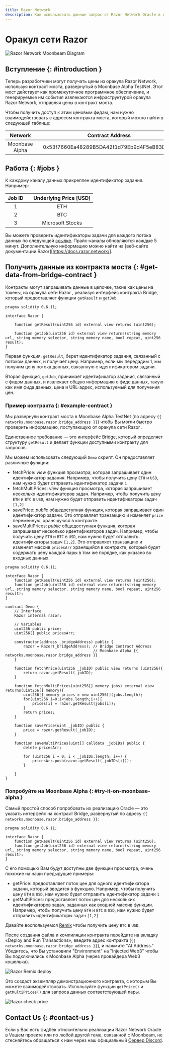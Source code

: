 ```yaml
---
title: Razor Network
description: Как использовать данные запрос от Razor Network Oracle в вашем DApp Moonbeam Ethereum с помощью смарт-контрактов
---
```

# Оракул сети Razor

![Razor Network Moonbeam Diagram](/images/razor/razor-banner.png)

## Вступление {: #introduction } 

Теперь разработчики могут получать цены из оракула Razor Network, используя контракт моста, развернутый в Moonbase Alpha TestNet. Этот мост действует как промежуточное программное обеспечение, и генерируемые им события извлекаются инфраструктурой оракула Razor Network, отправляя цены в контракт моста.

Чтобы получить доступ к этим ценовым фидам, нам нужно взаимодействовать с адресом контракта моста, который можно найти в следующей таблице:

|     Network    | |         Contract Address        |
|:--------------:|-|:------------------------------------------:|
| Moonbase Alpha | | 0x53f7660Ea48289B5DA42f1d79Eb9d4F5eB83D3BE |

## Работа {: #jobs } 

К каждому каналу данных прикреплен идентификатор задания. Например:

|    Job ID    | |    Underlying Price [USD]  |
|:------------:|-|:--------------------------:|
|       1      | |            ETH             |
|       2      | |            BTC             |
|       3      | |      Microsoft Stocks      |

Вы можете проверить идентификаторы задачи для каждого потока данных по следующей [ссылке](https://razorscan.io/#/custom). Прайс-каналы обновляются каждые 5 минут. Дополнительную информацию можно найти на [веб-сайте документации Razor][https://docs.razor.network/].

## Получить данные из контракта моста {: #get-data-from-bridge-contract } 

Контракты могут запрашивать данные в цепочке, такие как цены на токены, из оракула сети Razor , реализуя интерфейс контракта Bridge, который предоставляет функции `getResult` и `getJob`.

```solidity
pragma solidity 0.6.11;

interface Razor {
    
    function getResult(uint256 id) external view returns (uint256);
    
    function getJob(uint256 id) external view returns(string memory url, string memory selector, string memory name, bool repeat, uint256 result);
}
```

Первая функция, `getResult`, берет идентификатор задания, связанный с потоком данных, и получает цену. Например, если мы передадим 1, мы получим цену потока данных, связанную с идентификатором задачи.

Вторая функция, `getJob`, принимает идентификатор задания, связанный с фидом данных, и извлекает общую информацию о фиде данных, такую как имя фида данных, цена и URL-адрес, используемый для получения цен.

### Пример контракта {: #example-contract } 

Мы развернули контракт моста в Moonbase Alpha TestNet (по адресу `{{ networks.moonbase.razor.bridge_address }}`) чтобы Вы могли быстро проверить информацию, поступающую от оракула сети Razor .

Единственное требование — это интерфейс Bridge, который определяет структуру `getResult` и делает функции доступными контракту для запросов.


Мы можем использовать следующий `Demo` скрипт. Он предоставляет различные функции:

 - fetchPrice:  _view_ функция просмотра, которая запрашивает один идентификатор задания. Например, чтобы получить цену `ETH` и `USD`,  нам нужно будет отправить идентификатор задачи `1`
 - fetchMultiPrices:  _view_ функция просмотра, которая запрашивает несколько идентификаторов задач. Например, чтобы получить цену  `ETH` и `BTC` в `USD`, нам нужно будет отправить идентификаторы задач `[1,2]`
 - savePrice:  _public_ общедоступная функция, которая запрашивает один идентификатор задачи. Это отправляет транзакцию и изменяет `price` переменную, хранящуюся в контракте.
 - saveMultiPrices:  _public_ общедоступная функция, которая запрашивает несколько идентификаторов задач. Например, чтобы получить цену `ETH` и `BTC` в `USD`, нам нужно будет отправить идентификаторы задач `[1,2]`. Это отправляет транзакцию и изменяет массив `pricesArr` хранящийся в контракте, который будет содержать цену каждой пары в том же порядке, как указано во входных данных.

```solidity
pragma solidity 0.6.11;

interface Razor {
    function getResult(uint256 id) external view returns (uint256);
    function getJob(uint256 id) external view returns(string memory url, string memory selector, string memory name, bool repeat, uint256 result);
}

contract Demo {
    // Interface
    Razor internal razor;
    
    // Variables
    uint256 public price;
    uint256[] public pricesArr;

    constructor(address _bridgeAddress) public {
        razor = Razor(_bridgeAddress); // Bridge Contract Address
                                       // Moonbase Alpha {{ networks.moonbase.razor.bridge_address }}
    }

    function fetchPrice(uint256 _jobID) public view returns (uint256){
        return razor.getResult(_jobID);
    }
    
    function fetchMultiPrices(uint256[] memory jobs) external view returns(uint256[] memory){
        uint256[] memory prices = new uint256[](jobs.length);
        for(uint256 i=0;i<jobs.length;i++){
            prices[i] = razor.getResult(jobs[i]);
        }
        return prices;
    }
    
    function savePrice(uint _jobID) public {
        price = razor.getResult(_jobID);
    }

    function saveMultiPrices(uint[] calldata _jobIDs) public {
        delete pricesArr;
        
        for (uint256 i = 0; i < _jobIDs.length; i++) {
            pricesArr.push(razor.getResult(_jobIDs[i]));
        }

    }
}
```

### Попробуйте на Moonbase Alpha {: #try-it-on-moonbase-alpha } 

Самый простой способ попробовать их реализацию Oracle — это указать интерфейс на контракт Bridge, развернутый по адресу `{{ networks.moonbase.razor.bridge_address }}`:

```sol
pragma solidity 0.6.11;

interface Razor {
    function getResult(uint256 id) external view returns (uint256);
    function getJob(uint256 id) external view returns(string memory url, string memory selector, string memory name, bool repeat, uint256 result);
}
```

С его помощью Вам будут доступны две функции просмотра, очень похожие на наши предыдущие примеры:

 - getPrice: предоставляет поток цен для одного идентификатора задачи, который вводится в функцию. Например, чтобы получить цену `ETH` в `USD`, нам нужно будет отправить идентификатор задачи `1`
 - getMultiPrices: предоставляет поток цен для нескольких идентификаторов задач, заданных как входной массив функции. Например, чтобы получить цену `ETH` и `BTC` в `USD`, нам нужно будет отправить идентификаторы задач `[1,2]`

Давайте воспользуемся [Remix](/integrations/remix/) чтобы получить цену `BTC` в `USD`.

После создания файла и компиляции контракта перейдите на вкладку «Deploy and Run Transactions», введите адрес контракта (`{{ networks.moonbase.razor.bridge_address }}`), и нажмите "At Address." Убедитесь, что Вы установили "Environment" на "Injected Web3" чтобы Вы подключились к Moonbase Alpha (через провайдера Web3 кошелька). 

![Razor Remix deploy](/images/razor/razor-demo1.png)

Это создаст экземпляр демонстрационного контракта, с которым Вы можете взаимодействовать. Используйте функции `getPrice()` и `getMultiPrices()` для запроса данных соответствующей пары.

![Razor check price](/images/razor/razor-demo2.png)

## Contact Us {: #contact-us } 
Если у Вас есть фидбек относительно реализации Razor Network Oracle в Vашем проекте или по любой другой теме, связанной с Moonbeam, не стесняйтесь обращаться к нам через наш официальный [Сервер Discord](https://discord.com/invite/PfpUATX).
